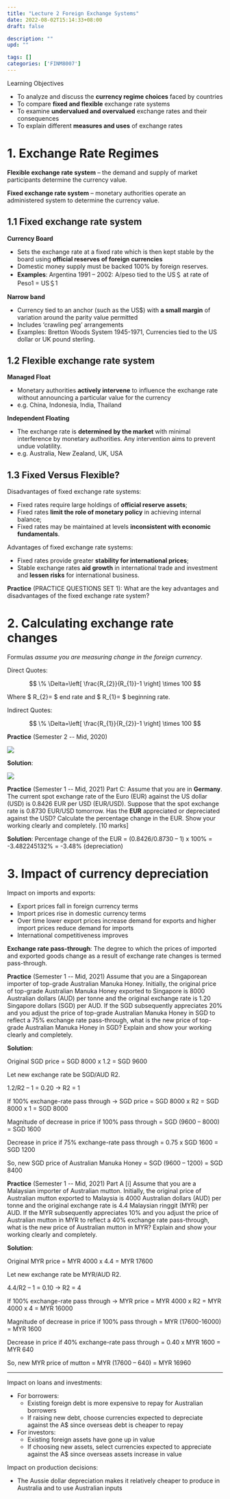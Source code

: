 ```yaml
---
title: "Lecture 2 Foreign Exchange Systems"
date: 2022-08-02T15:14:33+08:00
draft: false

description: ""
upd: ""

tags: []
categories: ['FINM8007']
---
```


Learning Objectives
- To analyze and discuss the **currency regime choices** faced by countries
- To compare **fixed and flexible** exchange rate systems
- To examine **undervalued and overvalued** exchange rates and their consequences
- To explain different **measures and uses** of exchange rates

<!--more-->

# 1. Exchange Rate Regimes

**Flexible exchange rate system** – the demand and supply of market participants determine the currency value.

**Fixed exchange rate system** – monetary authorities operate an administered system to determine the currency value.

## 1.1 Fixed exchange rate system

**Currency Board**
- Sets the exchange rate at a fixed rate which is then kept stable by the board using **official reserves of foreign currencies**
- Domestic money supply must be backed 100% by foreign reserves.
- **Examples**: Argentina 1991 – 2002: A/peso tied to the US＄ at rate of Peso1 = US＄1

**Narrow band**
- Currency tied to an anchor (such as the US$) with **a small margin** of variation around the parity value permitted
- Includes ‘crawling peg’ arrangements
- Examples: Bretton Woods System 1945-1971, Currencies tied to the US dollar or UK pound sterling.

## 1.2 Flexible exchange rate system


**Managed Float**
- Monetary authorities **actively intervene** to influence the exchange rate without announcing a particular value for the currency
- e.g. China, Indonesia, India, Thailand

**Independent Floating**
- The exchange rate is **determined by the market** with minimal interference by monetary authorities. Any intervention aims to prevent undue volatility.
- e.g. Australia, New Zealand, UK, USA


## 1.3 Fixed Versus Flexible?

Disadvantages of fixed exchange rate systems:

- Fixed rates require large holdings of **official reserve assets**;
- Fixed rates **limit the role of monetary policy** in achieving internal balance;
- Fixed rates may be maintained at levels **inconsistent with economic fundamentals**.

Advantages of fixed exchange rate systems:

- Fixed rates provide greater **stability for international prices**;
- Stable exchange rates **aid growth** in international trade and investment and
**lessen risks** for international business.


**Practice** (PRACTICE QUESTIONS SET 1): What are the key advantages and disadvantages of the fixed exchange rate system?

# 2. Calculating exchange rate changes

Formulas *assume you are measuring change in the foreign currency*.

Direct Quotes:

$$
\% \Delta=\left[ \frac{R_{2}}{R_{1}}-1 \right] \times 100
$$

Where $ R_{2}= $ end rate and $ R_{1}= $ beginning rate.

Indirect Quotes:

$$
\% \Delta=\left[ \frac{R_{1}}{R_{2}}-1 \right] \times 100
$$

**Practice** (Semester 2 -- Mid, 2020)

![](https://cdn.jsdelivr.net/gh/henrywu97/FigBed@master/2022/20220802172732.png)

**Solution**:

![](https://cdn.jsdelivr.net/gh/henrywu97/FigBed@master/2022/20220802173142.png)


**Practice** (Semester 1 -- Mid, 2021) Part C: Assume that you are in **Germany**. The current spot exchange rate of the Euro (EUR) against the US dollar (USD) is 0.8426 EUR per USD (EUR/USD). Suppose that the spot exchange rate is 0.8730 EUR/USD tomorrow. Has the **EUR** appreciated or depreciated against the USD? Calculate the percentage change in the EUR. Show your working clearly and completely. [10 marks]

**Solution**: Percentage change of the EUR = (0.8426/0.8730 – 1) x 100% = -3.482245132% = -3.48% (depreciation)



# 3. Impact of currency depreciation

Impact on imports and exports:
- Export prices fall in foreign currency terms
- Import prices rise in domestic currency terms
- Over time lower export prices increase demand for exports and higher import prices reduce demand for imports
- International competitiveness improves

**Exchange rate pass-through**: The degree to which the prices of imported and exported goods change as a result of exchange rate changes is termed pass-through.

**Practice** (Semester 1 -- Mid, 2021) Assume that you are a Singaporean importer of top-grade Australian Manuka Honey. Initially, the original price of top-grade Australian Manuka Honey exported to Singapore is 8000 Australian dollars (AUD) per tonne and the original exchange rate is 1.20 Singapore dollars (SGD) per AUD. If the SGD subsequently appreciates 20% and you adjust the price of top-grade Australian Manuka Honey in SGD to reflect a 75% exchange rate pass-through, what is the new price of top-grade Australian Manuka Honey in SGD? Explain and show your working clearly and completely.

**Solution**:

Original SGD price = SGD 8000 x 1.2 = SGD 9600

Let new exchange rate be SGD/AUD R2.

1.2/R2 – 1 = 0.20 → R2 = 1

If 100% exchange-rate pass through → SGD price = SGD 8000 x R2 = SGD 8000 x 1 = SGD 8000

Magnitude of decrease in price if 100% pass through = SGD (9600 – 8000) = SGD 1600

Decrease in price if 75% exchange-rate pass through = 0.75 x SGD 1600 = SGD 1200

So, new SGD price of Australian Manuka Honey = SGD (9600 – 1200) = SGD 8400

**Practice** (Semester 1 -- Mid, 2021) Part A [i] Assume that you are a Malaysian importer of Australian mutton. Initially, the original price of Australian mutton exported to Malaysia is 4000 Australian dollars (AUD) per tonne and the original exchange rate is 4.4 Malaysian ringgit (MYR) per AUD. If the MYR subsequently appreciates 10% and you adjust the price of Australian mutton in MYR to reflect a 40% exchange rate pass-through, what is the new price of Australian mutton in MYR? Explain and show your working clearly and completely.

**Solution**:

Original MYR price = MYR 4000 x 4.4 = MYR 17600

Let new exchange rate be MYR/AUD R2.

4.4/R2 – 1 = 0.10 → R2 = 4

If 100% exchange-rate pass through → MYR price = MYR 4000 x R2 = MYR 4000 x 4 = MYR 16000

Magnitude of decrease in price if 100% pass through = MYR (17600-16000) = MYR 1600

Decrease in price if 40% exchange-rate pass through = 0.40 x MYR 1600 = MYR 640

So, new MYR price of mutton = MYR (17600 – 640) = MYR 16960

---

Impact on loans and investments:
- For borrowers:
  - Existing foreign debt is more expensive to repay for Australian borrowers
  - If raising new debt, choose currencies expected to depreciate against the A$ since overseas debt is cheaper to repay
- For investors:
  - Existing foreign assets have gone up in value
  - If choosing new assets, select currencies expected to appreciate against the A$ since overseas assets increase in value

Impact on production decisions:
- The Aussie dollar depreciation makes it relatively cheaper to produce in Australia and to use Australian inputs